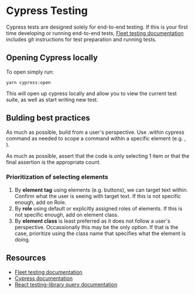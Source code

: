 # Cypress Testing

Cypress tests are designed solely for end-to-end testing. If this is your first time developing or running end-to-end tests, [Fleet testing documentation](https://github.com/fleetdm/fleet/blob/main/docs/4-Contribution/2-Testing.md) includes git instructions for test preparation and running tests.
## Opening Cypress locally

To open simply run:

`yarn cypress:open`

This will open up cypress locally and
allow you to view the current test suite, as well as start writing new test. 
## Bulding best practices

As much as possible, build from a user's perspective. Use .within cypress command as needed to scope a command within a specific element (e.g. <table>, <nav>).

As much as possible, assert that the code is only selecting 1 item or that the final assertion is the appropriate count.
### Prioritization of selecting elements

1. By **element tag** using elements (e.g. buttons), we can target text within. Confirm what the user is seeing with target text. If this is not specific enough, add on Role.
2. By **role** using default or explicitly assigned roles of elements. If this is not specific enough, add on element class. 
3. By **element class** is least preferred as it does not follow a user's perspective. Occassionally this may be the only option. If that is the case, prioritize using the class name that specifies what the element is doing.  
## Resources

- [Fleet testing documentation](https://github.com/fleetdm/fleet/blob/main/docs/4-Contribution/2-Testing.md)
- [Cypress documentation](https://docs.cypress.io/api/table-of-contents)
- [React testing-library query documentation](https://testing-library.com/docs/queries/about)

